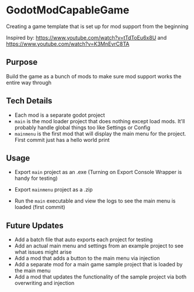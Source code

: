 # GodotModCapableGame
Creating a game template that is set up for mod support from the beginning

Inspired by: https://www.youtube.com/watch?v=tTdToEu6x8U and https://www.youtube.com/watch?v=K3MnEvrC8TA

## Purpose

Build the game as a bunch of mods to make sure mod support works the entire way through

## Tech Details

- Each mod is a separate godot project
- `main` is the mod loader project that does nothing except load mods. It'll probably handle global things too like Settings or Config
- `mainmenu` is the first mod that will display the main menu for the project.  First commit just has a hello world print

## Usage

- Export `main` project as an .exe (Turning on Export Console Wrapper is handy for testing)
- Export `mainmenu` project as a .zip 

- Run the `main` executable and view the logs to see the main menu is loaded (first commit)

## Future Updates

- Add a batch file that auto exports each project for testing
- Add an actual main menu and settings from an example project to see what issues might arise
- Add a mod that adds a button to the main menu via injection
- Add a separate mod for a main game sample project that is loaded by the main menu
- Add a mod that updates the functionality of the sample project via both overwriting and injection

